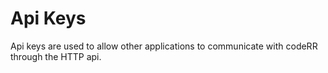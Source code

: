 ﻿Api Keys
=========

Api keys are used to allow other applications to communicate with codeRR through the HTTP api.

